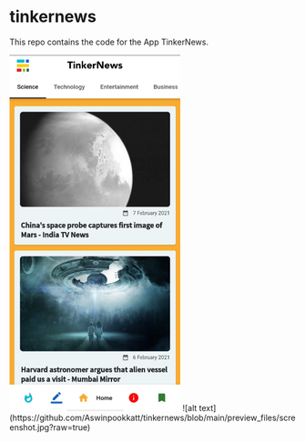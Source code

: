 # tinkernews
This repo contains the code for the  App TinkerNews.


<img src="https://github.com/Aswinpookkatt/tinkernews/blob/main/preview_files/screenshot.jpg" width="300" /> 
![alt text](https://github.com/Aswinpookkatt/tinkernews/blob/main/preview_files/screenshot.jpg?raw=true)
